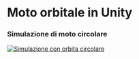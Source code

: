 # Moto orbitale in Unity

### Simulazione di moto circolare

[![Simulazione con orbita circolare](https://dl.dropboxusercontent.com/s/2vbbtgdvm278uy2/Circular01.png?dl=1)](https://dl.dropboxusercontent.com/s/bu9hofko5hswmkk/Circular01.mp4?dl=0)

